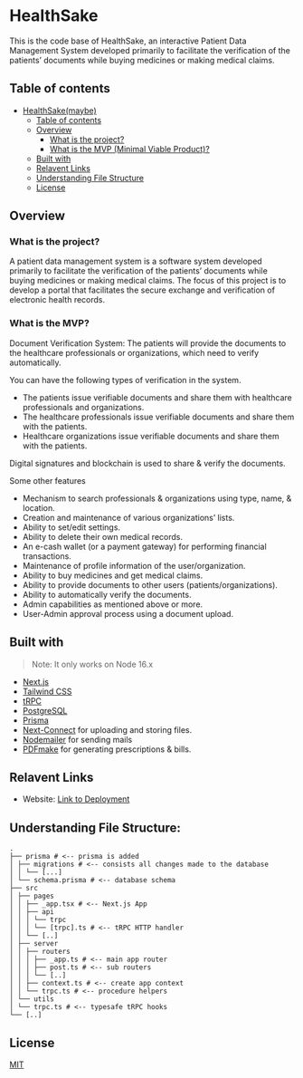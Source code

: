 # HealthSake

This is the code base of HealthSake, an interactive Patient Data Management System
developed primarily to facilitate the verification of the patients’ documents while buying medicines or making medical
claims.

## Table of contents

- [HealthSake(maybe)](#healthsake)
    - [Table of contents](#table-of-contents)
    - [Overview](#overview)
        - [What is the project?](#what-is-the-project)
        - [What is the MVP (Minimal Viable Product)?](#what-is-the-mvp)
    - [Built with](#built-with)
    - [Relavent Links](#relavent-links)
    - [Understanding File Structure](#understanding-file-structure)
    - [License](#license)

## Overview

### What is the project?

A patient data management system is a software system developed primarily to facilitate the verification of the
patients’ documents while buying medicines or making medical claims. The focus of this project is to develop a portal
that facilitates the secure exchange and verification of electronic health records.

### What is the MVP?

Document Verification System: The patients will provide the documents to the healthcare professionals or organizations,
which need to verify automatically.

You can have the following types of verification in the system.

- The patients issue verifiable documents and share them with healthcare professionals and organizations.
- The healthcare professionals issue verifiable documents and share them with the patients.
- Healthcare organizations issue verifiable documents and share them with the patients.

Digital signatures and blockchain is used to share & verify the documents.

Some other features

- Mechanism to search professionals & organizations using type, name, & location.
- Creation and maintenance of various organizations’ lists.
- Ability to set/edit settings.
- Ability to delete their own medical records.
- An e-cash wallet (or a payment gateway) for performing financial transactions.
- Maintenance of profile information of the user/organization.
- Ability to buy medicines and get medical claims.
- Ability to provide documents to other users (patients/organizations).
- Ability to automatically verify the documents.
- Admin capabilities as mentioned above or more.
- User-Admin approval process using a document upload.

## Built with

> Note: It only works on Node 16.x

- [Next.js](https://nextjs.org)
- [Tailwind CSS](https://tailwindcss.com)
- [tRPC](https://trpc.io)
- [PostgreSQL](https://www.postgresql.org/)
- [Prisma](https://prisma.io/)
- [Next-Connect](https://www.npmjs.com/package/next-connect) for uploading and storing files.
- [Nodemailer](https://nodemailer.com/) for sending mails
- [PDFmake](https://pdfmake.org/) for generating prescriptions & bills.

## Relavent Links

- Website: [Link to Deployment](https://healthsake.jaideepguntupalli.com)

## Understanding File Structure:

    .
    ├── prisma # <-- prisma is added
    │ ├── migrations # <-- consists all changes made to the database
    │ │ └── [...]
    │ └── schema.prisma # <-- database schema
    ├── src
    │ ├── pages
    │ │ ├── _app.tsx # <-- Next.js App
    │ │ ├── api
    │ │ │ └── trpc
    │ │ │ └── [trpc].ts # <-- tRPC HTTP handler
    │ │ └── [..]
    │ ├── server
    │ │ ├── routers
    │ │ │ ├── _app.ts # <-- main app router
    │ │ │ ├── post.ts # <-- sub routers
    │ │ │ └── [..]
    │ │ ├── context.ts # <-- create app context
    │ │ └── trpc.ts # <-- procedure helpers
    │ └── utils
    │ └── trpc.ts # <-- typesafe tRPC hooks
    └── [..]


## License

[MIT](LICENSE)
